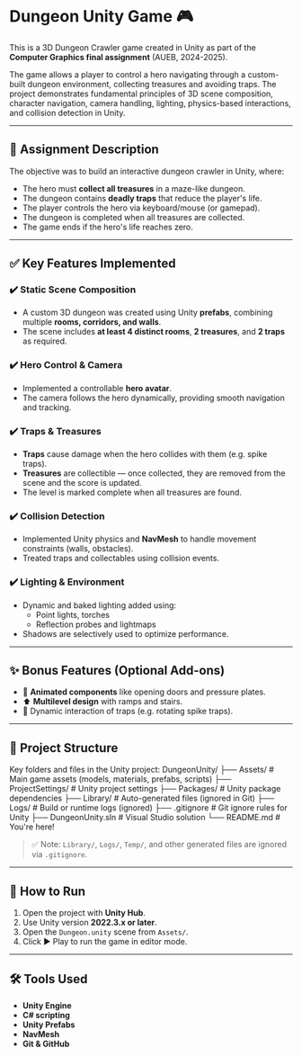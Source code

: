 # Dungeon Unity Game 🎮

This is a 3D Dungeon Crawler game created in Unity as part of the **Computer Graphics final assignment** (AUEB, 2024-2025).

The game allows a player to control a hero navigating through a custom-built dungeon environment, collecting treasures and avoiding traps. The project demonstrates fundamental principles of 3D scene composition, character navigation, camera handling, lighting, physics-based interactions, and collision detection in Unity.

---

## 🧩 Assignment Description

The objective was to build an interactive dungeon crawler in Unity, where:

- The hero must **collect all treasures** in a maze-like dungeon.
- The dungeon contains **deadly traps** that reduce the player's life.
- The player controls the hero via keyboard/mouse (or gamepad).
- The dungeon is completed when all treasures are collected.
- The game ends if the hero's life reaches zero.

---

## ✅ Key Features Implemented

### ✔️ Static Scene Composition
- A custom 3D dungeon was created using Unity **prefabs**, combining multiple **rooms, corridors, and walls**.
- The scene includes **at least 4 distinct rooms**, **2 treasures**, and **2 traps** as required.

### ✔️ Hero Control & Camera
- Implemented a controllable **hero avatar**.
- The camera follows the hero dynamically, providing smooth navigation and tracking.

### ✔️ Traps & Treasures
- **Traps** cause damage when the hero collides with them (e.g. spike traps).
- **Treasures** are collectible — once collected, they are removed from the scene and the score is updated.
- The level is marked complete when all treasures are found.

### ✔️ Collision Detection
- Implemented Unity physics and **NavMesh** to handle movement constraints (walls, obstacles).
- Treated traps and collectables using collision events.

### ✔️ Lighting & Environment
- Dynamic and baked lighting added using:
  - Point lights, torches
  - Reflection probes and lightmaps
- Shadows are selectively used to optimize performance.

---

## ✨ Bonus Features (Optional Add-ons)

- 🚪 **Animated components** like opening doors and pressure plates.
- ⬆️ **Multilevel design** with ramps and stairs.
- 🔄 Dynamic interaction of traps (e.g. rotating spike traps).

---

## 📁 Project Structure

Key folders and files in the Unity project:
DungeonUnity/
├── Assets/ # Main game assets (models, materials, prefabs, scripts)
├── ProjectSettings/ # Unity project settings
├── Packages/ # Unity package dependencies
├── Library/ # Auto-generated files (ignored in Git)
├── Logs/ # Build or runtime logs (ignored)
├── .gitignore # Git ignore rules for Unity
├── DungeonUnity.sln # Visual Studio solution
└── README.md # You're here!

> ✅ Note: `Library/`, `Logs/`, `Temp/`, and other generated files are ignored via `.gitignore`.

---

## 🚀 How to Run

1. Open the project with **Unity Hub**.
2. Use Unity version **2022.3.x or later**.
3. Open the `Dungeon.unity` scene from `Assets/`.
4. Click ▶️ Play to run the game in editor mode.

---

## 🛠️ Tools Used

- **Unity Engine**
- **C# scripting**
- **Unity Prefabs**
- **NavMesh**
- **Git & GitHub**

